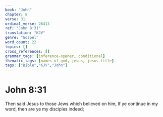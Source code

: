 ```yaml
---
book: "John"
chapter: 8
verse: 31
ordinal_verse: 26413
ref: "John 8:31"
translation: "KJV"
genre: "Gospel"
word_count: 22
topics: []
cross_references: []
grammar_tags: [inference-opener, conditional]
thematic_tags: [names-of-god, jesus, jesus-title]
tags: ["Bible","KJV","John"]
---
```


# John 8:31

Then said Jesus to those Jews which believed on him, If ye continue in my word, then are ye my disciples indeed;
